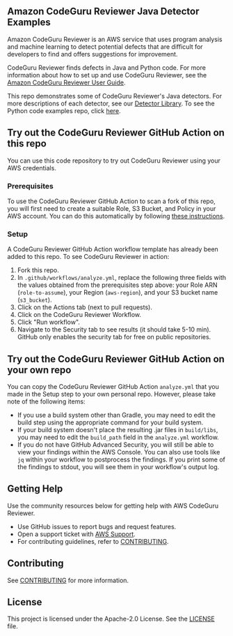 ## Amazon CodeGuru Reviewer Java Detector Examples

Amazon CodeGuru Reviewer is an AWS service that uses program analysis and machine learning to detect potential defects that are difficult for developers to find and offers suggestions for improvement. 

CodeGuru Reviewer finds defects in Java and Python code. For more information about how to set up and use CodeGuru Reviewer, see the [Amazon CodeGuru Reviewer User Guide](https://docs.aws.amazon.com/codeguru/latest/reviewer-ug/welcome.html).

This repo demonstrates some of CodeGuru Reviewer's Java detectors. For more descriptions of each detector, see our [Detector Library](https://docs.aws.amazon.com/codeguru/detector-library/index.html). To see the Python code examples repo, click [here](https://github.com/aws-samples/amazon-codeguru-reviewer-python-detectors).

## Try out the CodeGuru Reviewer GitHub Action on this repo

You can use this code repository to try out CodeGuru Reviewer using your AWS credentials.

### Prerequisites

To use the CodeGuru Reviewer GitHub Action to scan a fork of this repo, you will first need to create a suitable Role, S3 Bucket, and Policy in your AWS account. You can do this automatically by following [these instructions](https://github.com/aws-samples/aws-codeguru-reviewer-cicd-cdk-sample#cdk-typescript-project-to-set-up-the-codeguru-reviewer-cicd-integration).

### Setup
A CodeGuru Reviewer GitHub Action workflow template has already been added to this repo. To see CodeGuru Reviewer in action:

1. Fork this repo.
2. In `.github/workflows/analyze.yml`, replace the following three fields with the values obtained from the prerequisites step above: your Role ARN (`role-to-assume`), your Region (`aws-region`), and your S3 bucket name (`s3_bucket`).
3. Click on the Actions tab (next to pull requests).
4. Click on the CodeGuru Reviewer Workflow.
5. Click "Run workflow".
6. Navigate to the Security tab to see results (it should take 5-10 min). GitHub only enables the security tab for free on public repositories.

## Try out the CodeGuru Reviewer GitHub Action on your own repo

You can copy the CodeGuru Reviewer GitHub Action `analyze.yml` that you made in the Setup step to your own personal repo. However, please take note of the following items:

- If you use a build system other than Gradle, you may need to edit the build step using the appropriate command for your build system.
- If your build system doesn't place the resulting .jar files in `build/libs`, you may need to edit the `build_path` field in the `analyze.yml` workflow.
- If you do not have GitHub Advanced Security, you will still be able to view your findings within the AWS Console. You can also use tools like `jq` within your workflow to postprocess the findings. If you print some of the findings to stdout, you will see them in your workflow's output log.

## Getting Help

Use the community resources below for getting help with AWS CodeGuru Reviewer.

- Use GitHub issues to report bugs and request features.
- Open a support ticket with [AWS Support](https://docs.aws.amazon.com/awssupport/latest/user/getting-started.html).
- For contributing guidelines, refer to [CONTRIBUTING](https://github.com/aws-samples/amazon-codeguru-reviewer-python-detectors/blob/main/CONTRIBUTING.md).

## Contributing

See [CONTRIBUTING](CONTRIBUTING.md#security-issue-notifications) for more information.

## License

This project is licensed under the Apache-2.0 License. See the [LICENSE](LICENSE) file.
